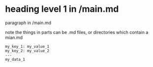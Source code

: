
# heading level 1 in /main.md

paragraph in /main.md

note the things in parts can be .md files, or directories which contain a mian.md

~~~ parts
my_key_1: my_value_1
my_key_2: my_value_2
---
my_data_1
~~~


<!-- 
~~~ parts
quote: Simplicity is the ultimate sophistication.
who: Leonardo da Vinci
---
a_intro
b_aaa
c_dee
d_doo
~~~
 -->
